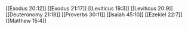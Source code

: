 [[Exodus 20:12]]
[[Exodus 21:17]]
[[Leviticus 19:3]]
[[Leviticus 20:9]]
[[Deuteronomy 21:18]]
[[Proverbs 30:11]]
[[Isaiah 45:10]]
[[Ezekiel 22:7]]
[[Matthew 15:4]]
